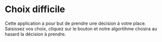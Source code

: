 # Choix difficile

Cette application a pour but de prendre une décision à votre place. 
Saisissez vos choix, cliquez sur le bouton et notre algortihme chosira au hasard la décision à prendre.